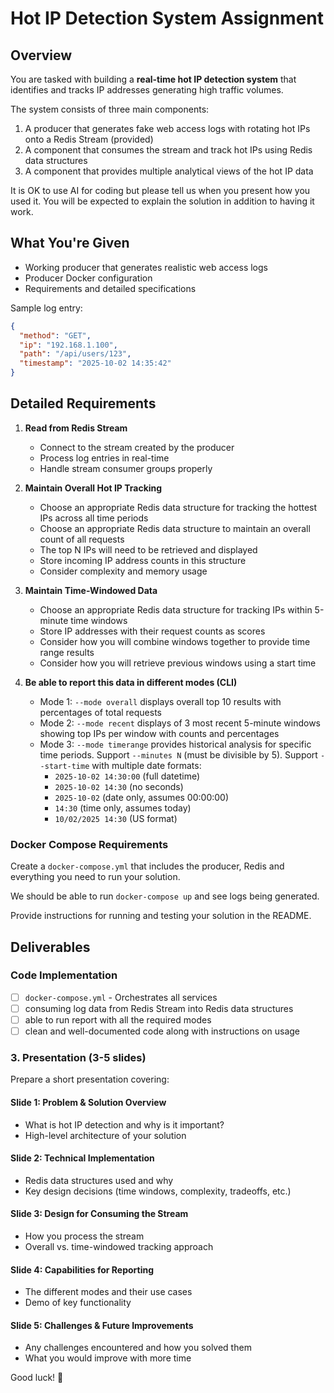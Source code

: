 # Hot IP Detection System Assignment

## Overview

You are tasked with building a **real-time hot IP detection system** that identifies and tracks IP addresses generating high traffic volumes.

The system consists of three main components:
1. A producer that generates fake web access logs with rotating hot IPs onto a Redis Stream (provided)
2. A component that consumes the stream and track hot IPs using Redis data structures
3. A component that provides multiple analytical views of the hot IP data

It is OK to use AI for coding but please tell us when you present how you used it. You will be expected to explain the solution in addition to having it work.

## What You're Given

- Working producer that generates realistic web access logs
- Producer Docker configuration
- Requirements and detailed specifications

Sample log entry:

```json
{
  "method": "GET",
  "ip": "192.168.1.100",
  "path": "/api/users/123",
  "timestamp": "2025-10-02 14:35:42"
}
```

## Detailed Requirements

1. **Read from Redis Stream**
   - Connect to the stream created by the producer
   - Process log entries in real-time
   - Handle stream consumer groups properly

2. **Maintain Overall Hot IP Tracking**
   - Choose an appropriate Redis data structure for tracking the hottest IPs across all time periods
   - Choose an appropriate Redis data structure to maintain an overall count of all requests
   - The top N IPs will need to be retrieved and displayed
   - Store incoming IP address counts in this structure
   - Consider complexity and memory usage

3. **Maintain Time-Windowed Data**
   - Choose an appropriate Redis data structure for tracking IPs within 5-minute time windows
   - Store IP addresses with their request counts as scores
   - Consider how you will combine windows together to provide time range results
   - Consider how you will retrieve previous windows using a start time

4. **Be able to report this data in different modes (CLI)**
   - Mode 1: `--mode overall` displays overall top 10 results with percentages of total requests
   - Mode 2: `--mode recent` displays of 3 most recent 5-minute windows showing top IPs per window with counts and percentages
   - Mode 3: `--mode timerange` provides historical analysis for specific time periods. Support `--minutes N` (must be divisible by 5). Support `--start-time` with multiple date formats:
      - `2025-10-02 14:30:00` (full datetime)
      - `2025-10-02 14:30` (no seconds)
      - `2025-10-02` (date only, assumes 00:00:00)
      - `14:30` (time only, assumes today)
      - `10/02/2025 14:30` (US format)

### Docker Compose Requirements

Create a `docker-compose.yml` that includes the producer, Redis and everything you need to run your solution.

We should be able to run `docker-compose up` and see logs being generated.

Provide instructions for running and testing your solution in the README.



## Deliverables

### Code Implementation
- [ ] `docker-compose.yml` - Orchestrates all services
- [ ] consuming log data from Redis Stream into Redis data structures
- [ ] able to run report with all the required modes
- [ ] clean and well-documented code along with instructions on usage

### 3. Presentation (3-5 slides)
Prepare a short presentation covering:

#### Slide 1: Problem & Solution Overview
- What is hot IP detection and why is it important?
- High-level architecture of your solution

#### Slide 2: Technical Implementation
- Redis data structures used and why
- Key design decisions (time windows, complexity, tradeoffs, etc.)

#### Slide 3: Design for Consuming the Stream
- How you process the stream
- Overall vs. time-windowed tracking approach

#### Slide 4: Capabilities for Reporting
- The different modes and their use cases
- Demo of key functionality

#### Slide 5: Challenges & Future Improvements
- Any challenges encountered and how you solved them
- What you would improve with more time


Good luck! 🚀